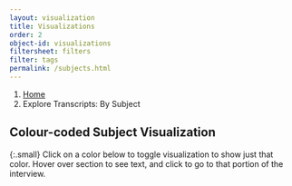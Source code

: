 ```yaml
---
layout: visualization
title: Visualizations
order: 2
object-id: visualizations
filtersheet: filters
filter: tags
permalink: /subjects.html
---
```

<nav style="--bs-breadcrumb-divider: url(&#34;data:image/svg+xml,%3Csvg xmlns='http://www.w3.org/2000/svg' width='8' height='8'%3E%3Cpath d='M2.5 0L1 1.5 3.5 4 1 6.5 2.5 8l4-4-4-4z' fill='currentColor'/%3E%3C/svg%3E&#34;);" aria-label="breadcrumb">
  <ol class="breadcrumb">
    <li class="breadcrumb-item"><a href="/gillis-2021">Home</a></li>
    <li class="breadcrumb-item active" aria-current="page">Explore Transcripts: By Subject</li>
  </ol>
</nav>

## Colour-coded Subject Visualization

{:.small}
Click on a color below to toggle visualization to show just that color. Hover over section to see text, and click to go to that portion of the interview.
